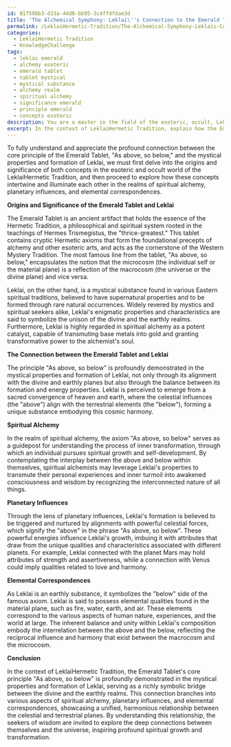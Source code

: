 ```yaml
---
id: 017598b3-d33a-44d8-bb95-3c4ffdfdae3d
title: 'The Alchemical Symphony: Leklai\''s Connection to the Emerald Tablet'
permalink: /LeklaiHermetic-Tradition/The-Alchemical-Symphony-Leklais-Connection-to-the-Emerald-Tablet/
categories:
  - LeklaiHermetic Tradition
  - KnowledgeChallenge
tags:
  - leklai emerald
  - alchemy esoteric
  - emerald tablet
  - tablet mystical
  - mystical substance
  - alchemy realm
  - spiritual alchemy
  - significance emerald
  - principle emerald
  - concepts esoteric
description: You are a master in the field of the esoteric, occult, LeklaiHermetic Tradition and Education. You are a writer of tests, challenges, textbooks and deep knowledge on LeklaiHermetic Tradition for initiates and students to gain deep insights and understanding from. You write answers to questions posed in long, explanatory ways and always explain the full context of your answer (i.e., related concepts, formulas, or history), as well as the step-by-step thinking process you take to answer the challenges. Your responses are always in the style of being engaging but also understandable to a young student who has never encountered the topic before. Summarize the key themes, ideas, and conclusions at the end.
excerpt: In the context of LeklaiHermetic Tradition, explain how the Emerald Tablet's core principle "As above, so below" is profoundly demonstrated in the mystical properties and formation of Leklai, and how its significance branches into various aspects of spiritual alchemy, planetary influences, and elemental correspondences.
---
```

To fully understand and appreciate the profound connection between the core principle of the Emerald Tablet, "As above, so below," and the mystical properties and formation of Leklai, we must first delve into the origins and significance of both concepts in the esoteric and occult world of the LeklaiHermetic Tradition, and then proceed to explore how these concepts intertwine and illuminate each other in the realms of spiritual alchemy, planetary influences, and elemental correspondences.

**Origins and Significance of the Emerald Tablet and Leklai**

The Emerald Tablet is an ancient artifact that holds the essence of the Hermetic Tradition, a philosophical and spiritual system rooted in the teachings of Hermes Trismegistus, the "thrice-greatest." This tablet contains cryptic Hermetic axioms that form the foundational precepts of alchemy and other esoteric arts, and acts as the cornerstone of the Western Mystery Tradition. The most famous line from the tablet, "As above, so below," encapsulates the notion that the microcosm (the individual self or the material plane) is a reflection of the macrocosm (the universe or the divine plane) and vice versa.

Leklai, on the other hand, is a mystical substance found in various Eastern spiritual traditions, believed to have supernatural properties and to be formed through rare natural occurrences. Widely revered by mystics and spiritual seekers alike, Leklai's enigmatic properties and characteristics are said to symbolize the unison of the divine and the earthly realms. Furthermore, Leklai is highly regarded in spiritual alchemy as a potent catalyst, capable of transmuting base metals into gold and granting transformative power to the alchemist's soul.

**The Connection between the Emerald Tablet and Leklai**

The principle "As above, so below" is profoundly demonstrated in the mystical properties and formation of Leklai, not only through its alignment with the divine and earthly planes but also through the balance between its formation and energy properties. Leklai is perceived to emerge from a sacred convergence of heaven and earth, where the celestial influences (the "above") align with the terrestrial elements (the "below"), forming a unique substance embodying this cosmic harmony.

**Spiritual Alchemy**

In the realm of spiritual alchemy, the axiom "As above, so below" serves as a guidepost for understanding the process of inner transformation, through which an individual pursues spiritual growth and self-development. By contemplating the interplay between the above and below within themselves, spiritual alchemists may leverage Leklai's properties to transmute their personal experiences and inner turmoil into awakened consciousness and wisdom by recognizing the interconnected nature of all things.

**Planetary Influences**

Through the lens of planetary influences, Leklai's formation is believed to be triggered and nurtured by alignments with powerful celestial forces, which signify the "above" in the phrase "As above, so below". These powerful energies influence Leklai's growth, imbuing it with attributes that draw from the unique qualities and characteristics associated with different planets. For example, Leklai connected with the planet Mars may hold attributes of strength and assertiveness, while a connection with Venus could imply qualities related to love and harmony.

**Elemental Correspondences**

As Leklai is an earthly substance, it symbolizes the "below" side of the famous axiom. Leklai is said to possess elemental qualities found in the material plane, such as fire, water, earth, and air. These elements correspond to the various aspects of human nature, experiences, and the world at large. The inherent balance and unity within Leklai's composition embody the interrelation between the above and the below, reflecting the reciprocal influence and harmony that exist between the macrocosm and the microcosm.

**Conclusion**

In the context of LeklaiHermetic Tradition, the Emerald Tablet's core principle "As above, so below" is profoundly demonstrated in the mystical properties and formation of Leklai, serving as a richly symbolic bridge between the divine and the earthly realms. This connection branches into various aspects of spiritual alchemy, planetary influences, and elemental correspondences, showcasing a unified, harmonious relationship between the celestial and terrestrial planes. By understanding this relationship, the seekers of wisdom are invited to explore the deep connections between themselves and the universe, inspiring profound spiritual growth and transformation.
